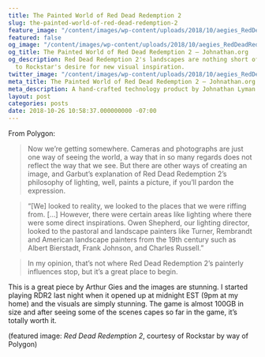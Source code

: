 ```yaml
---
title: The Painted World of Red Dead Redemption 2
slug: the-painted-world-of-red-dead-redemption-2
feature_image: "/content/images/wp-content/uploads/2018/10/aegies_RedDeadRedemption2_20181022_18_39_47.png.jpeg"
featured: false
og_image: "/content/images/wp-content/uploads/2018/10/aegies_RedDeadRedemption2_20181022_18_39_47.png.jpeg"
og_title: The Painted World of Red Dead Redemption 2 – Johnathan.org
og_description: Red Dead Redemption 2's landscapes are nothing short of gorgeous thanks
  to Rockstar's desire for new visual inspiration.
twitter_image: "/content/images/wp-content/uploads/2018/10/aegies_RedDeadRedemption2_20181022_18_39_47.png.jpeg"
meta_title: The Painted World of Red Dead Redemption 2 – Johnathan.org
meta_description: A hand-crafted technology product by Johnathan Lyman
layout: post
categories: posts
date: 2018-10-26 10:58:37.000000000 -07:00
---
```


From Polygon:

> Now we’re getting somewhere. Cameras and photographs are just one way of seeing the world, a way that in so many regards does not reflect the way that we see. But there are other ways of creating an image, and Garbut’s explanation of Red Dead Redemption 2’s philosophy of lighting, well, paints a picture, if you’ll pardon the expression.

> “[We] looked to reality, we looked to the places that we were riffing from. […] However, there were certain areas like lighting where there were some direct inspirations. Owen Shepherd, our lighting director, looked to the pastoral and landscape painters like Turner, Rembrandt and American landscape painters from the 19th century such as Albert Bierstadt, Frank Johnson, and Charles Russell.”

> In my opinion, that’s not where Red Dead Redemption 2’s painterly influences stop, but it’s a great place to begin.

This is a great piece by Arthur Gies and the images are stunning. I started playing RDR2 last night when it opened up at midnight EST (9pm at my home) and the visuals are simply stunning. The game is almost 100GB in size and after seeing some of the scenes capes so far in the game, it’s totally worth it.

(featured image: _Red Dead Redemption 2_, courtesy of Rockstar by way of Polygon)

